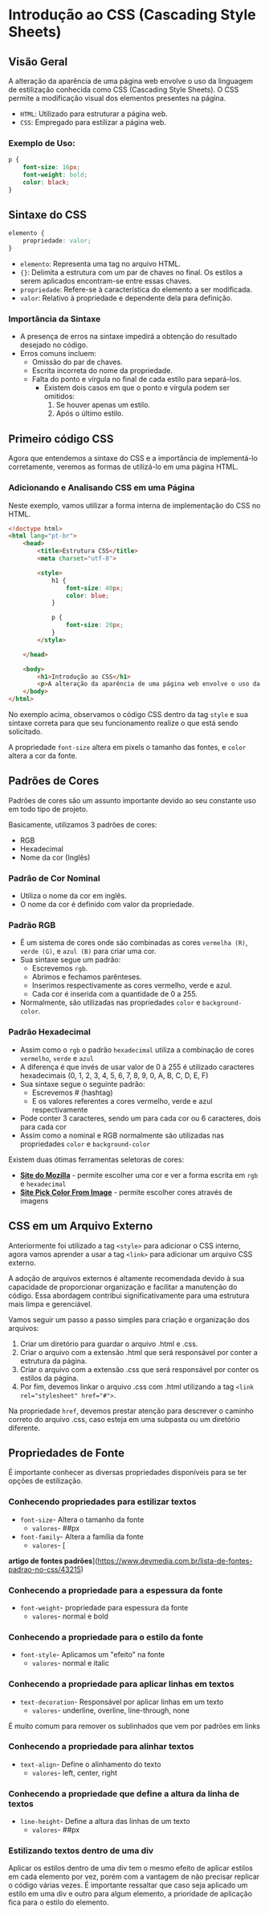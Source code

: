 # Introdução ao CSS (Cascading Style Sheets)

## Visão Geral

A alteração da aparência de uma página web envolve o uso da linguagem de estilização conhecida como CSS (Cascading Style Sheets). O CSS permite a modificação visual dos elementos presentes na página.

- `HTML`: Utilizado para estruturar a página web.
- `CSS`: Empregado para estilizar a página web.

### Exemplo de Uso:

```css
p {
    font-size: 16px;
    font-weight: bold;
    color: black;
}
```

## Sintaxe do CSS

```css
elemento {
    propriedade: valor;
}
```

- `elemento`: Representa uma tag no arquivo HTML.
- `{}`: Delimita a estrutura com um par de chaves no final. Os estilos a serem aplicados encontram-se entre essas chaves.
- `propriedade`: Refere-se à característica do elemento a ser modificada.
- `valor`: Relativo à propriedade e dependente dela para definição.

### Importância da Sintaxe

- A presença de erros na sintaxe impedirá a obtenção do resultado desejado no código.
- Erros comuns incluem:
  - Omissão do par de chaves.
  - Escrita incorreta do nome da propriedade.
  - Falta do ponto e vírgula no final de cada estilo para separá-los.
    - Existem dois casos em que o ponto e vírgula podem ser omitidos:
        1. Se houver apenas um estilo.
        2. Após o último estilo.

## Primeiro código CSS

Agora que entendemos a sintaxe do CSS e a importância de implementá-lo corretamente, veremos as formas de utilizá-lo em uma página HTML.

### Adicionando e Analisando CSS em uma Página

Neste exemplo, vamos utilizar a forma interna de implementação do CSS no HTML.

```html
<!doctype html>
<html lang="pt-br">
    <head>
        <title>Estrutura CSS</title>
        <meta charset="utf-8">

        <style>
            h1 {
                font-size: 40px;
                color: blue;
            }

            p {
                font-size: 20px;
            }
        </style>

    </head>

    <body>
        <h1>Introdução ao CSS</h1>
        <p>A alteração da aparência de uma página web envolve o uso da linguagem de estilização conhecida como CSS (Cascading Style Sheets). O CSS permite a modificação visual dos elementos presentes na página.</p>
    </body>
</html>
```

No exemplo acima, observamos o código CSS dentro da tag `style` e sua sintaxe correta para que seu funcionamento realize o que está sendo solicitado.

A propriedade `font-size` altera em pixels o tamanho das fontes, e `color` altera a cor da fonte.

## Padrões de Cores

Padrões de cores são um assunto importante devido ao seu constante uso em todo tipo de projeto.

Basicamente, utilizamos 3 padrões de cores:

- RGB
- Hexadecimal
- Nome da cor (Inglês)

### Padrão de Cor Nominal

- Utiliza o nome da cor em inglês.
- O nome da cor é definido com valor da propriedade.

### Padrão RGB

- É um sistema de cores onde são combinadas as cores `vermelha (R)`, `verde (G)`, e `azul (B)` para criar uma cor.
- Sua sintaxe segue um padrão:
    - Escrevemos `rgb`.
    - Abrimos e fechamos parênteses.
    - Inserimos respectivamente as cores vermelho, verde e azul.
    - Cada cor é inserida com a quantidade de 0 a 255.
- Normalmente, são utilizadas nas propriedades `color` e `background-color`.

### Padrão Hexadecimal

- Assim como o `rgb` o padrão `hexadecimal` utiliza a combinação de cores `vermelho`, `verde` e `azul` 
- A diferença é que invés de usar valor de 0 à 255 é utilizado caracteres hexadecimais (0, 1, 2, 3, 4, 5, 6, 7, 8, 9, 0, A, B, C, D, E, F)
- Sua sintaxe segue o seguinte padrão:
    - Escrevemos # (hashtag)
    - E os valores referentes a cores vermelho, verde e azul respectivamente
- Pode conter 3 caracteres, sendo um para cada cor ou 6 caracteres, dois para cada cor
- Assim como a nominal e RGB normalmente são utilizadas nas propriedades `color` e `background-color`

Existem duas ótimas ferramentas seletoras de cores:
- [**Site do Mozilla**](https://developer.mozilla.org/pt-BR/docs/Web/CSS/CSS_Colors/Color_picker_tool) - permite escolher uma cor e ver a forma escrita em `rgb` e `hexadecimal`
- [**Site Pick Color From Image**](https://imagecolorpicker.com/) - permite escolher cores através de imagens

## CSS em um Arquivo Externo

Anteriormente foi utilizado a tag `<style>` para adicionar o CSS interno, agora vamos aprender a usar a tag `<link>` para adicionar um arquivo CSS externo.

A adoção de arquivos externos é altamente recomendada devido à sua capacidade de proporcionar organização e facilitar a manutenção do código. Essa abordagem contribui significativamente para uma estrutura mais limpa e gerenciável.

Vamos seguir um passo a passo simples para criação e organização dos arquivos:

1. Criar um diretório para guardar o arquivo .html e .css.
2. Criar o arquivo com a extensão .html que será responsável por conter a estrutura da página.
3. Criar o arquivo com a extensão .css que será responsável por conter os estilos da página.
4. Por fim, devemos linkar o arquivo .css com .html utilizando a tag `<link rel="stylesheet" href="#">`.

Na propriedade `href`, devemos prestar atenção para descrever o caminho correto do arquivo .css, caso esteja em uma subpasta ou um diretório diferente.

## Propriedades de Fonte

É importante conhecer as diversas propriedades disponíveis para se ter opções de estilização.

### Conhecendo propriedades para estilizar textos

- `font-size`- Altera o tamanho da fonte
    - `valores`- ##px
- `font-family`- Altera a família da fonte
    - `valores`- [

**artigo de fontes padrões**](https://www.devmedia.com.br/lista-de-fontes-padrao-no-css/43215)

### Conhecendo a propriedade para a espessura da fonte

- `font-weight`- propriedade para espessura da fonte
    - `valores`- normal e bold

### Conhecendo a propriedade para o estilo da fonte

- `font-style`- Aplicamos um "efeito" na fonte 
    - `valores`- normal e italic

### Conhecendo a propriedade para aplicar linhas em textos

- `text-decoration`- Responsável por aplicar linhas em um texto
    - `valores`- underline, overline, line-through, none

É muito comum para remover os sublinhados que vem por padrões em links

### Conhecendo a propriedade para alinhar textos

- `text-align`- Define o alinhamento do texto
    - `valores`- left, center, right

### Conhecendo a propriedade que define a altura da linha de textos

- `line-height`- Define a altura das linhas de um texto
    - `valores`- ##px

### Estilizando textos dentro de uma div

Aplicar os estilos dentro de uma div tem o mesmo efeito de aplicar estilos em cada elemento por vez, porém com a vantagem de não precisar replicar o código várias vezes.
É importante ressaltar que caso seja aplicado um estilo em uma div e outro para algum elemento, a prioridade de aplicação fica para o estilo do elemento.